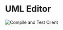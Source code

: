 # UML Editor

![Compile and Test Client](https://github.com/solec0der/uml-editor/workflows/Compile%20and%20Test%20Client/badge.svg)
